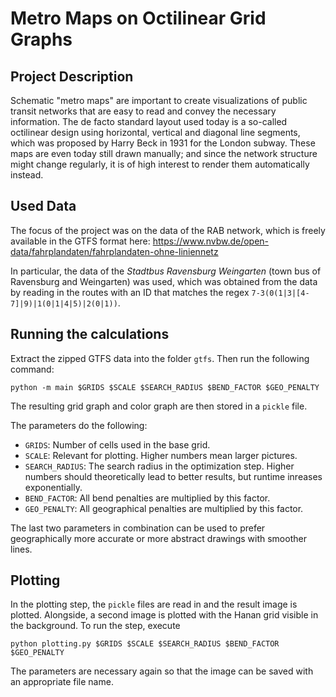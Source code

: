 # Metro Maps on Octilinear Grid Graphs

## Project Description

Schematic "metro maps" are important to create visualizations of public transit networks that are easy to read and convey the necessary information. The de facto standard layout used today is a so-called octilinear design using horizontal, vertical and diagonal line segments, which was proposed by Harry Beck in 1931 for the London subway. These maps are even today still drawn manually; and since the network structure might change regularly, it is of high interest to render them automatically instead.

## Used Data

The focus of the project was on the data of the RAB network, which is freely available in the GTFS format here: https://www.nvbw.de/open-data/fahrplandaten/fahrplandaten-ohne-liniennetz

In particular, the data of the _Stadtbus Ravensburg Weingarten_ (town bus of Ravensburg and Weingarten) was used, which was obtained from the data by reading in the routes with an ID that matches the regex `7-3(0(1|3|[4-7]|9)|1(0|1|4|5)|2(0|1))`.

## Running the calculations

Extract the zipped GTFS data into the folder `gtfs`. Then run the following command:

```
python -m main $GRIDS $SCALE $SEARCH_RADIUS $BEND_FACTOR $GEO_PENALTY
```

The resulting grid graph and color graph are then stored in a `pickle` file.

The parameters do the following:

* `GRIDS`: Number of cells used in the base grid.
* `SCALE`: Relevant for plotting. Higher numbers mean larger pictures.
* `SEARCH_RADIUS`: The search radius in the optimization step. Higher numbers should theoretically lead to better results, but runtime inreases exponentially.
* `BEND_FACTOR`: All bend penalties are multiplied by this factor.
* `GEO_PENALTY`: All geographical penalties are multiplied by this factor.

The last two parameters in combination can be used to prefer geographically more accurate or more abstract drawings with smoother lines.

## Plotting

In the plotting step, the `pickle` files are read in and the result image is plotted. Alongside, a second image is plotted with the Hanan grid visible in the background. To run the step, execute

```
python plotting.py $GRIDS $SCALE $SEARCH_RADIUS $BEND_FACTOR $GEO_PENALTY
```

The parameters are necessary again so that the image can be saved with an appropriate file name.
